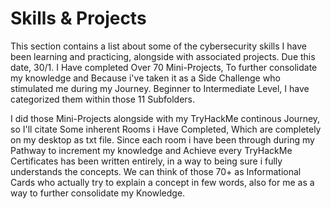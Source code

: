 # Skills & Projects

This section contains a list about some of the cybersecurity skills I have been learning and practicing, alongside with associated projects.
Due this date, 30/1. I Have completed Over 70 Mini-Projects, To further consolidate my knowledge and Because i've taken it as a Side Challenge who stimulated me during my Journey.
Beginner to Intermediate Level, I have categorized them within those 11 Subfolders.

I did those Mini-Projects alongside with my TryHackMe continous Journey, so I'll citate Some inherent Rooms i Have Completed, Which are completely on my desktop as txt file.
Since each room i have been through during my Pathway to increment my knowledge and Achieve every TryHackMe Certificates has been written entirely, in a way to being sure i fully understands the concepts.
We can think of those 70+ as Informational Cards who actually try to explain a concept in few words, also for me as a way to further consolidate my Knowledge.
